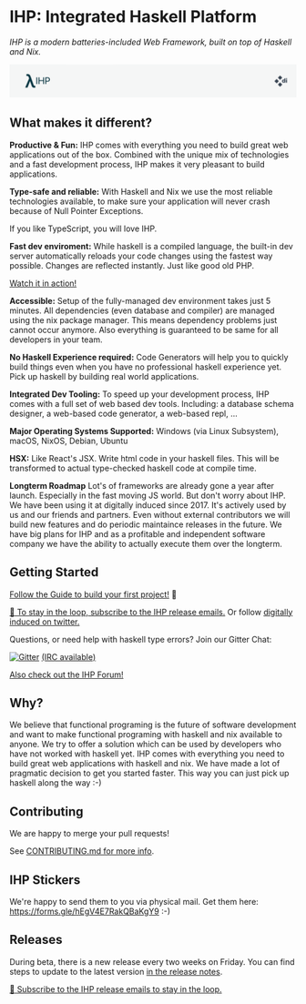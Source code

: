 # IHP: Integrated Haskell Platform

*IHP is a modern batteries-included Web Framework, built on top of Haskell and Nix.*

![](https://github.com/digitallyinduced/ihp/blob/master/Guide/images/ihp-logo.png?raw=true)

## What makes it different?

**Productive & Fun:**
IHP comes with everything you need to build great web applications out of the box. Combined with the unique mix of technologies and a fast development process, IHP makes it very pleasant to build applications.

**Type-safe and reliable:**
With Haskell and Nix we use the most reliable technologies available, to make sure your application will never crash because of Null Pointer Exceptions.

If you like TypeScript, you will love IHP.

**Fast dev enviroment:**
While haskell is a compiled language, the built-in dev server automatically reloads your code changes using the fastest way possible. Changes are reflected instantly. Just like good old PHP.

[Watch it in action!](https://youtu.be/nTjjDo57B8g)

**Accessible:**
Setup of the fully-managed dev environment takes just 5 minutes. All dependencies (even database and compiler) are managed using the nix package manager. This means dependency problems just cannot occur anymore. Also everything is guaranteed to be same for all developers in your team.

**No Haskell Experience required:**
Code Generators will help you to quickly build things even when you have no professional haskell experience yet. Pick up haskell by building real world applications.

**Integrated Dev Tooling:**
To speed up your development process, IHP comes with a full set of web based dev tools. Including: a database schema designer, a web-based code generator, a web-based repl, ...

**Major Operating Systems Supported:**
Windows (via Linux Subsystem), macOS, NixOS, Debian, Ubuntu

**HSX:**
Like React's JSX. Write html code in your haskell files. This will be transformed to actual type-checked haskell code at compile time.

**Longterm Roadmap**
Lot's of frameworks are already gone a year after launch. Especially in the fast moving JS world. But don't worry about IHP. We have been using it at digitally induced since 2017. It's actively used by us and our friends and partners. Even without external contributors we will build new features and do periodic maintaince releases in the future. We have big plans for IHP and as a profitable and independent software company we have the ability to actually execute them over the longterm.

## Getting Started

[Follow the Guide to build your first project!](https://ihp.digitallyinduced.com/Guide/) 🚀

[📧 To stay in the loop, subscribe to the IHP release emails.](http://eepurl.com/g51zq1) Or follow [digitally induced on twitter.](https://twitter.com/digitallyinduce)

Questions, or need help with haskell type errors? Join our Gitter Chat:

[![Gitter](https://badges.gitter.im/digitallyinduced/ihp.svg)](https://gitter.im/digitallyinduced/ihp?utm_source=badge&utm_medium=badge&utm_campaign=pr-badge)
[(IRC available)](https://irc.gitter.im/)

[Also check out the IHP Forum!](https://ihp-forum.digitallyinduced.com/)

## Why?

We believe that functional programing is the future of software development and want to make functional programing with haskell and nix available to anyone. We try to offer a solution which can be used by developers who have not worked with haskell yet. IHP comes with everything you need to build great web applications with haskell and nix. We have made a lot of pragmatic decision to get you started faster. This way you can just pick up haskell along the way :-)

## Contributing

We are happy to merge your pull requests!

See [CONTRIBUTING.md for more info](CONTRIBUTING.md).

## IHP Stickers

We're happy to send them to you via physical mail. Get them here: https://forms.gle/hEgV4E7RakQBaKgY9 :-)

## Releases

During beta, there is a new release every two weeks on Friday. You can find steps to update to the latest version [in the release notes](https://github.com/digitallyinduced/ihp/releases).

[📧 Subscribe to the IHP release emails to stay in the loop.](http://eepurl.com/g51zq1)
